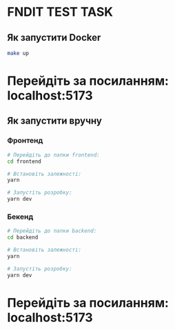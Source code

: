 # FNDIT TEST TASK

## Як запустити Docker

```bash
make up
```
# Перейдіть за посиланням: localhost:5173




## Як запустити вручну
### Фронтенд

```bash
# Перейдіть до папки frontend:
cd frontend

# Встановіть залежності:
yarn

# Запустіть розробку:
yarn dev
```

### Бекенд

```bash
# Перейдіть до папки backend:
cd backend

# Встановіть залежності:
yarn

# Запустіть розробку:
yarn dev

```

# Перейдіть за посиланням: localhost:5173